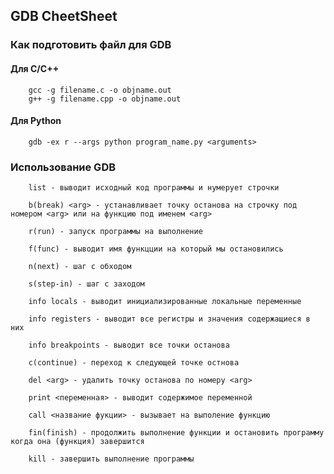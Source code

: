 ## GDB CheetSheet

### Как подготовить файл для GDB

#### Для C/C++
        gcc -g filename.c -o objname.out
        g++ -g filename.cpp -o objname.out
#### Для Python
        gdb -ex r --args python program_name.py <arguments>


### Использование GDB

        list - выводит исходный код программы и нумерует строчки
        
        b(break) <arg> - устанавливает точку останова на строчку под номером <arg> или на функцию под именем <arg>

        r(run) - запуск программы на выполнение

        f(func) - выводит имя функцции на который мы остановились

        n(next) - шаг с обходом
        
        s(step-in) - шаг с заходом

        info locals - выводит инициализированные локальные переменные 

        info registers - выводит все регистры и значения содержащиеся в них
        
        info breakpoints - выводит все точки останова

        с(continue) - переход к следующей точке остнова
        
        del <arg> - удалить точку останова по номеру <arg>
        
        print <переменная> - выводит содержимое переменной

        call <название фукции> - вызывает на выполение функцию

        fin(finish) - продолжить выполнение функции и остановить программу когда она (функция) завершится

        kill - завершить выполнение программы